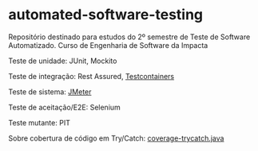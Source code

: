 # automated-software-testing
Repositório destinado para estudos do 2º semestre de Teste de Software Automatizado. Curso de Engenharia de Software da Impacta

Teste de unidade: JUnit, Mockito

Teste de integração: Rest Assured, [Testcontainers](https://github.com/DeveloperArthur/quarkus-with-mysql/tree/main/src/test/java/org/acme/integrationtest)

Teste de sistema: [JMeter](https://github.com/DeveloperArthur/CQRS-with-RabbitMQ-Redis-InfraAsCode/tree/main/src/test/java/br/com/arthur/cqrs/systemtest)

Teste de aceitação/E2E: Selenium

Teste mutante: PIT

Sobre cobertura de código em Try/Catch: [coverage-trycatch.java](https://github.com/DeveloperArthur/algoritmos-guias-anotacoes-uteis/blob/main/coverage-trycatch.java)
